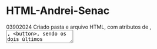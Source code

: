 # HTML-Andrei-Senac
03902024 Criado pasta e arquivo HTML, com atributos de <label>, <textarea>, <button>, sendo os dois últimos adaptados a ARIA
